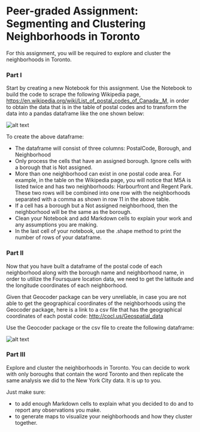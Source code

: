 # Peer-graded Assignment: Segmenting and Clustering Neighborhoods in Toronto

For this assignment, you will be required to explore and cluster the neighborhoods in Toronto.

### Part I
Start by creating a new Notebook for this assignment.
Use the Notebook to build the code to scrape the following Wikipedia page, https://en.wikipedia.org/wiki/List_of_postal_codes_of_Canada:_M, in order to obtain the data that is in the table of postal codes and to transform the data into a pandas dataframe like the one shown below:

![alt text](https://d3c33hcgiwev3.cloudfront.net/imageAssetProxy.v1/7JXaz3NNEeiMwApe4i-fLg_40e690ae0e927abda2d4bde7d94ed133_Screen-Shot-2018-06-18-at-7.17.57-PM.png?expiry=1593907200000&hmac=DNwcAG2Lk_uVxyj1MHzuM8eMzE-YxRK1P9iS7FEbNBQ)

To create the above dataframe:
- The dataframe will consist of three columns: PostalCode, Borough, and Neighborhood
- Only process the cells that have an assigned borough. Ignore cells with a borough that is Not assigned.
- More than one neighborhood can exist in one postal code area. For example, in the table on the Wikipedia page, you will notice that M5A is listed twice and has two neighborhoods: Harbourfront and Regent Park. These two rows will be combined into one row with the neighborhoods separated with a comma as shown in row 11 in the above table.
- If a cell has a borough but a Not assigned neighborhood, then the neighborhood will be the same as the borough.
- Clean your Notebook and add Markdown cells to explain your work and any assumptions you are making.
- In the last cell of your notebook, use the .shape method to print the number of rows of your dataframe.

### Part II
Now that you have built a dataframe of the postal code of each neighborhood along with the borough name and neighborhood name, in order to utilize the Foursquare location data, we need to get the latitude and the longitude coordinates of each neighborhood.

Given that Geocoder package can be very unreliable, in case you are not able to get the geographical coordinates of the neighborhoods using the Geocoder package, here is a link to a csv file that has the geographical coordinates of each postal code: http://cocl.us/Geospatial_data

Use the Geocoder package or the csv file to create the following dataframe:

![alt text](https://d3c33hcgiwev3.cloudfront.net/imageAssetProxy.v1/HZ3jNHNOEeiMwApe4i-fLg_f44f0f10ccfaf42fcbdba9813364e173_Screen-Shot-2018-06-18-at-7.18.16-PM.png?expiry=1593907200000&hmac=0L4zF2rHQfBqqZPC-4zZ0Sm_OI-KgkOvi96VA-_hUpk)

### Part III
Explore and cluster the neighborhoods in Toronto. You can decide to work with only boroughs that contain the word Toronto and then replicate the same analysis we did to the New York City data. It is up to you.

Just make sure:
- to add enough Markdown cells to explain what you decided to do and to report any observations you make.
- to generate maps to visualize your neighborhoods and how they cluster together.
